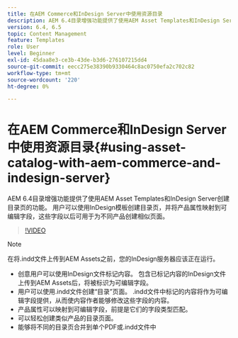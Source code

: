 ```yaml
---
title: 在AEM Commerce和InDesign Server中使用资源目录
description: AEM 6.4目录增强功能提供了使用AEM Asset Templates和InDesign Server创建目录页的功能。  用户可以使用InDesign模板创建目录页，并将产品属性映射到可编辑字段，这些字段以后可用于为不同产品创建相似页面。
version: 6.4, 6.5
topic: Content Management
feature: Templates
role: User
level: Beginner
exl-id: 45daa8e3-ce3b-43de-b3d6-276107215dd4
source-git-commit: eecc275e38390b9330464c8ac0750efa2c702c82
workflow-type: tm+mt
source-wordcount: '220'
ht-degree: 0%

---
```


# 在AEM Commerce和InDesign Server中使用资源目录{#using-asset-catalog-with-aem-commerce-and-indesign-server}

AEM 6.4目录增强功能提供了使用AEM Asset Templates和InDesign Server创建目录页的功能。  用户可以使用InDesign模板创建目录页，并将产品属性映射到可编辑字段，这些字段以后可用于为不同产品创建相似页面。

>[!VIDEO](https://video.tv.adobe.com/v/22540?quality=12&learn=on)

>[!NOTE]
>
>在将\.indd文件上传到AEM Assets之前，您的InDesign服务器应该正在运行。

* 创意用户可以使用InDesign文件标记内容。 包含已标记内容的InDesign文件上传到AEM Assets后，将被标识为可编辑字段。
* 用户可以使用\.indd文件创建“目录”页面。 \.indd文件中标记的内容将作为可编辑字段提供，从而使内容作者能够修改这些字段的内容。
* 产品属性可以映射到可编辑字段，前提是它们的字段类型匹配。
* 可以轻松创建类似产品的目录页面。
* 能够将不同的目录页合并到单个PDF或\.indd文件中
